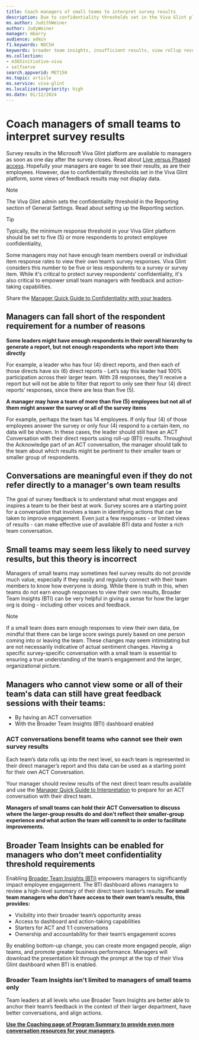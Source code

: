 ```yaml
---
title: Coach managers of small teams to interpret survey results 
description: Due to confidentiality thresholds set in the Viva Glint platform, some views of feedback results may not display data. Managers of these (typically) small teams can still have great team conversations.
ms.author: JudithWeiner
author: JudyWeiner
manager: mbarry
audience: admin
f1.keywords: NOCSH
keywords: broader team insights, insufficient results, view rollup results
ms.collection:  
- m365initiative-viva
- selfserve 
search.appverid: MET150 
ms.topic: article
ms.service: viva-glint
ms.localizationpriority: high
ms.date: 01/12/2024
---
```


# Coach managers of small teams to interpret survey results

Survey results in the Microsoft Viva Glint platform are available to managers as soon as one day after the survey closes. Read about [Live versus Phased access](https://go.microsoft.com/fwlink/?linkid=2230747). Hopefully your managers are eager to see their results, as are their employees. However, due to confidentiality thresholds set in the Viva Glint platform, some views of feedback results may not display data.
>[!NOTE]
> The Viva Glint admin sets the confidentiality threshold in the Reporting section of General Settings. Read about setting up the Reporting section.

>[!TIP]
> Typically, the minimum response threshold in your Viva Glint platform should be set to five (5) or more respondents to protect employee confidentiality,

Some managers may not have enough team members overall or individual item response rates to view their own team’s survey responses. Viva Glint considers this number to be five or less respondents to a survey or survey item. While it's critical to protect survey respondents’ confidentiality, it's also critical to empower small team managers with feedback and action-taking capabilities. 

Share the [Manager Quick Guide to Confidentiality with your leaders](/../../viva/glint/setup/manager-quick-guides-overview).

## Managers can fall short of the respondent requirement for a number of reasons

**Some leaders might have enough respondents in their overall hierarchy to generate a report, but not enough respondents who report into them directly**
  
For example, a leader who has four (4) direct reports, and then each of those directs have six (6) direct reports - Let’s say this leader had 100% participation across their larger team. With 28 responses, they'll receive a report but will not be able to filter that report to only see their four (4) direct reports’ responses, since there are less than five (5).

**A manager may have a team of more than five (5) employees but not all of them might answer the survey or all of the survey items**

For example, perhaps the team has 14 employees. If only four (4) of those employees answer the survey or only four (4) respond to a certain item, no data will be shown.
In these cases, the leader should still have an ACT Conversation with their direct reports using roll-up (BTI) results. Throughout the Acknowledge part of an ACT conversation, the manager should talk to the team about which results might be pertinent to their smaller team or smaller group of respondents.

## Conversations are meaningful even if they do not refer directly to a manager's own team results

The goal of survey feedback is to understand what most engages and inspires a team to be their best at work. Survey scores are a starting point for a conversation that involves a team in identifying actions that can be taken to improve engagement. Even just a few responses - or limited views of results - can make effective use of available BTI data and foster a rich team conversation.

## Small teams may seem less likely to need survey results, but this theory is incorrect
Managers of small teams may sometimes feel survey results do not provide much value, especially if they easily and regularly connect with their team members to know how everyone is doing. While there is truth in this, when teams do not earn enough responses to view their own results, Broader Team Insights (BTI) can be very helpful in giving a sense for how the larger org is doing - including other voices and feedback.

>[!NOTE]
>If a small team does earn enough responses to view their own data, be mindful that there can be large score swings purely based on one person coming into or leaving the team. These changes may seem intimidating but are not necessarily indicative of actual sentiment changes. Having a specific survey-specific conversation with a small team is essential to ensuring a true understanding of the team’s engagement and the larger, organizational picture.`

## Managers who cannot view some or all of their team's data can still have great feedback sessions with their teams:
- By having an ACT conversation
- With the Broader Team Insights (BTI) dashboard enabled

### ACT conversations benefit teams who cannot see their own survey results 

Each team’s data rolls up into the next level, so each team is represented in their direct manager’s report and this data can be used as a starting point for their own ACT Conversation. 

Your manager should review results of the next direct team results available and use the [Manager Quick Guide to Interpretation](/../../viva/glint/setup/quick-guide-manager-doc-pitfalls) to prepare for an ACT conversation with their direct team.

**Managers of small teams can hold their ACT Conversation to discuss where the larger-group results do and don't reflect their smaller-group experience and what action the team will commit to in order to facilitate improvements.**

## Broader Team Insights can be enabled for managers who don’t meet confidentiality threshold requirements

Enabling [Broader Team Insights (BTI)](https://go.microsoft.com/fwlink/?linkid=2231012) empowers managers to significantly impact employee engagement. The BTI dashboard allows managers to review a high-level summary of their direct team leader’s results. **For small team managers who don't have access to their own team’s results, this provides:**
- Visibility into their broader team’s opportunity areas
- Access to dashboard and action-taking capabilities
- Starters for ACT and 1:1 conversations
- Ownership and accountability for their team’s engagement scores

By enabling bottom-up change, you can create more engaged people, align teams, and promote greater business performance. Managers will download the presentation kit through the prompt at the top of their Viva Glint dashboard when BTI is enabled.

### Broader Team Insights isn't limited to managers of small teams only
Team leaders at all levels who use Broader Team Insights are better able to anchor their team’s feedback in the context of their larger department, have better conversations, and align actions.

**[Use the Coaching page of Program Summary to provide even more conversation resources for your managers](/../../viva/glint/setup/program-summary-coaching).**

